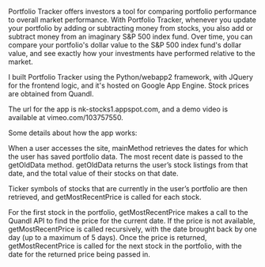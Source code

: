 Portfolio Tracker offers investors a tool for comparing portfolio performance to overall market performance. With Portfolio Tracker, whenever you update your portfolio by adding or subtracting money from stocks, you also add or subtract money from an imaginary S&P 500 index fund. Over time, you can compare your portfolio's dollar value to the S&P 500 index fund's dollar value, and see exactly how your investments have performed relative to the market.

I built Portfolio Tracker using the Python/webapp2 framework, with JQuery for the frontend logic, and it's hosted on Google App Engine. Stock prices are obtained from Quandl.

The url for the app is nk-stocks1.appspot.com, and a demo video is available at vimeo.com/103757550.

Some details about how the app works:

When a user accesses the site, mainMethod retrieves the dates for which the user has saved portfolio data. The most recent date is passed to the getOldData method. getOldData returns the user’s stock listings from that date, and the total value of their stocks on that date. 

Ticker symbols of stocks that are currently in the user’s portfolio are then retrieved, and getMostRecentPrice is called for each stock.

For the first stock in the portfolio, getMostRecentPrice makes a call to the Quandl API to find the price for the current date. If the price is not available, getMostRecentPrice is called recursively, with the date brought back by one day (up to a maximum of 5 days). Once the price is returned, getMostRecentPrice is called for the next stock in the portfolio, with the date for the returned price being passed in. 



